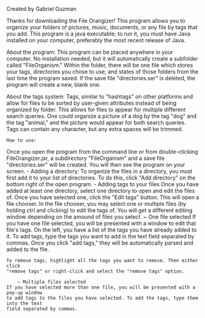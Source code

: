 Created by Gabriel Guzman

Thanks for downloading the File Orangizer! This program allows you to organize your 
folders of pictures, music, documents, or any file by tags that you add. This program is a
java executable; to run it, you must have Java installed on your computer, preferably the most
recent release of Java.

About the program:
This program can be placed anywhere in your computer. No installation needed, but it will automatically create a subfolder called "FileOrganism." Within the folder, there will be one file which stores your tags, directories you chose to use, and states of those folders from the last time the program saved. If the save file "directories.ser" is deleted, the program will create a new, blank one.
	
About the tags system:
Tags, similar to "hashtags" on other platforms and allow for files to be sorted by user-given attributes instead of being organized by folder. This allows for files to appear for multiple different search queries. One could organize a picture of a dog by the tag "dog" and the tag "animal," and the picture would appear for both search queries. Tags can contain any character, but any extra spaces will be trimmed.

	How to use:
Once you open the program from the command line or from double-clicking FileOrangizer.jar, a subdirectory "FileOrganism" and a save file "directories.ser" will be created. You will then see the program on your screen.
	- Adding a directory:
To organize the files in a directory, you must first add it to your list of directories. To do this, click "Add directory" on the bottom right of the open program.
	- Adding tags to your files
Once you have added at least one directory, select one directory to open and edit the files of. Once you have selected one, click the "Edit tags" button. This will open a file chooser. In the file chooser, you may select one or multiple files (by holding ctrl and clicking) to edit the  tags of. You will get a different editing window depending on the amound of files you select.
		~ One file selected
	If you have one file selected, you will be presented with a window to edit that file's
	tags. On the left, you have a list of the tags you have already added to it. To add
	tags, type the tags you want to add in the text field separated by commas. Once you
	click "add tags," they will be automatically parsed and added to the file. 
	
	To remove tags, highlight all the tags you want to remove. Then either click
	"remove tags" or right-click and select the "remove tags" option.

		~ Multiple files selected
	If you have selected more than one file, you will be presented with a pop-up window
	to add tags to the files you have selected. To add the tags, type them into the text
	field separated by commas.
	

